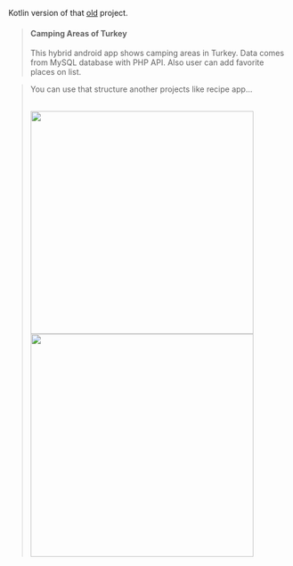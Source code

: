 Kotlin version of that [old](https://github.com/kahx/kampbul) project.

>#### Camping Areas of Turkey
>This hybrid android app shows camping areas in Turkey. Data comes from MySQL database with PHP API. Also user can add favorite places on list.

>You can use that structure another projects like recipe app... <br/><br/>
><div>
><img src="https://lh3.googleusercontent.com/34S0tQP2QJdm6fJZndIDfXR0S0aw5BDTdjl8dP6URzuHl0x9FeVWaStG3PFSURFljoc=w1536-h754-rw" width="400">
><img src="https://lh3.googleusercontent.com/QE0Z7iU58RShsRtXHIAytk0tlskcnazvdMOm9CSburnM6phJyOYnEJZfOGOV_fmpH3mj=w1536-h754-rw" width="400">
></div>
